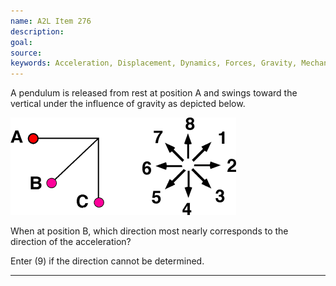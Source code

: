 ```yaml
---
name: A2L Item 276
description: 
goal: 
source: 
keywords: Acceleration, Displacement, Dynamics, Forces, Gravity, Mechanics, Velocity
---
```


A pendulum  is released from rest at position A and swings toward the
vertical under the influence of gravity as depicted below.

![Item276_fig1.gif](../images/Item276_fig1.gif)

When at position B, which direction most nearly corresponds to the
direction of the acceleration?

Enter (9) if the direction cannot be determined.

<hr/>



